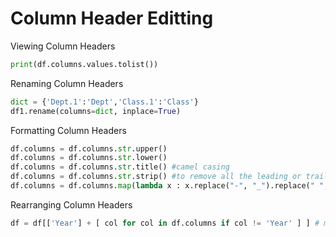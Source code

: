 # Column Header Editting
Viewing Column Headers
```python
print(df.columns.values.tolist())
```
Renaming Column Headers
```python
dict = {'Dept.1':'Dept','Class.1':'Class'}
df1.rename(columns=dict, inplace=True)
```
Formatting Column Headers
```python
df.columns = df.columns.str.upper()
df.columns = df.columns.str.lower()
df.columns = df.columns.str.title() #camel casing
df.columns = df.columns.str.strip() #to remove all the leading or trailing spaces
df.columns = df.columns.map(lambda x : x.replace("-", "_").replace(" ", "_")) #a simple lambda function to replace the space and hyphen with underscore
```
Rearranging Column Headers
```python
df = df[['Year'] + [ col for col in df.columns if col != 'Year' ] ] # moving column to first position of a df
```
